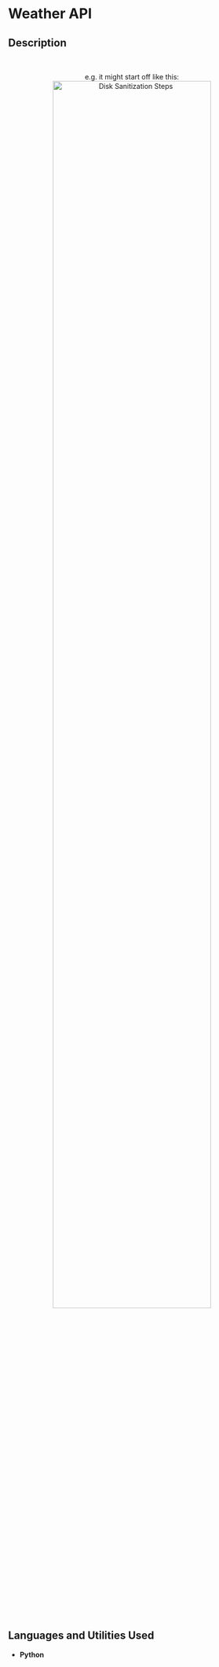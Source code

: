 <h1>Weather API</h1>

<h2>Description</h2>


<br />
<p align="center">
e.g. it might start off like this: <br/>
<img src="" height="80%" width="80%" alt="Disk Sanitization Steps"/>
<br />

<h2>Languages and Utilities Used</h2>

- <b>Python</b> 





